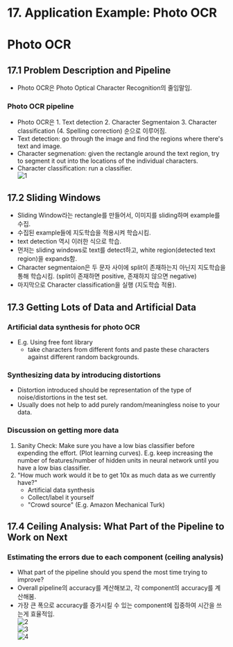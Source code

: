 # 17. Application Example: Photo OCR
# Photo OCR
## 17.1 Problem Description and Pipeline
- Photo OCR은 Photo Optical Character Recognition의 줄임말임.
### Photo OCR pipeline
- Photo OCR은 1. Text detection 2. Character Segmentaion 3. Character classification (4. Spelling correction) 순으로 이루어짐.
- Text detection: go through the image and find the regions where there's text and image.
- Character segmenation: given the rectangle around the text region, try to segment it out into the locations of the individual characters.
- Character classification: run a classifier.   
    ![1](https://user-images.githubusercontent.com/68726615/93423262-8840a980-f8f0-11ea-813a-574feb8cae6e.jpeg)   
## 17.2 Sliding Windows
- Sliding Window라는 rectangle를 만들어서, 이미지를 sliding하며 example를 수집.
- 수집된 example들에 지도학습을 적용시켜 학습시킴.
- text detection 역시 이러한 식으로 학습.
- 먼저는 sliding windows로 text를 detect하고, white region(detected text region)을 expands함.
- Character segmentaion은 두 문자 사이에 split이 존재하는지 아닌지 지도학습을 통해 학습시킴. (split이 존재하면 positive, 존재하지 않으면 negative)
- 마지막으로 Character classification을 실행 (지도학습 적용).
## 17.3 Getting Lots of Data and Artificial Data
### Artificial data synthesis for photo OCR
- E.g. Using free font library
    - take characters from different fonts and paste these characters against different random backgrounds.
### Synthesizing data by introducing distortions
- Distortion introduced should be representation of the type of noise/distortions in the test set.
- Usually does not help to add purely random/meaningless noise to your data.
### Discussion on getting more data
1. Sanity Check: Make sure you have a low bias classifier before expending the effort. (Plot learning curves). E.g. keep increasing the number of features/number of hidden units in neural network until you have a low bias classifier.
2. "How much work would it be to get 10x as much data as we currently have?"
    - Artificial data synthesis
    - Collect/label it yourself
    - "Crowd source" (E.g. Amazon Mechanical Turk)
## 17.4 Ceiling Analysis: What Part of the Pipeline to Work on Next
### Estimating the errors due to each component (ceiling analysis)
- What part of the pipeline should you spend the most time trying to improve?
- Overall pipeline의 accuracy를 계산해보고, 각 component의 accuracy를 계산해봄.
- 가장 큰 폭으로 accuracy를 증가시킬 수 있는 component에 집중하여 시간을 쓰는게 효율적임.   
    ![2](https://user-images.githubusercontent.com/68726615/93423262-8840a980-f8f0-11ea-813a-574feb8cae6e.jpeg)   
    ![3](https://user-images.githubusercontent.com/68726615/93423276-90004e00-f8f0-11ea-86fe-56e390f8c3fe.jpeg)   
    ![4](https://user-images.githubusercontent.com/68726615/93423273-8e368a80-f8f0-11ea-9c54-512ab24d7734.jpeg)
    